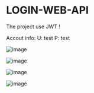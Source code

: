 # LOGIN-WEB-API
The project use JWT !

Accout info:
U: test
P: test

![image](https://user-images.githubusercontent.com/20745096/180651307-c56b1488-ccd2-403e-aa7c-876636910f91.png)

![image](https://user-images.githubusercontent.com/20745096/180651318-81b33028-8ef4-4160-9929-63d7deff9531.png)

![image](https://user-images.githubusercontent.com/20745096/180651336-377c580e-5e65-4f84-8b61-09e11d12cd07.png)

![image](https://user-images.githubusercontent.com/20745096/180651362-33146bd5-3427-46d9-b60a-3bf5320754fc.png)
